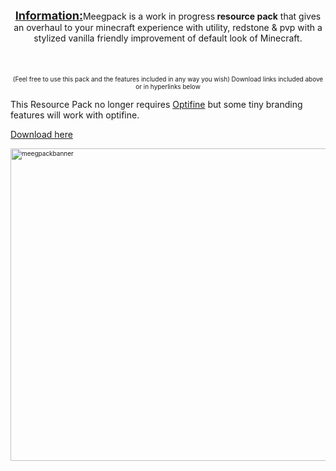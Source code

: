 <p style="text-align: center;"><strong><span style="text-decoration: underline; font-size: 18px;">Information:</span></strong>Meegpack is a work in progress<strong> resource pack</strong> that gives an overhaul to your minecraft experience with utility, redstone &amp; pvp with a stylized vanilla friendly improvement of default look of Minecraft.<br /><br /><br /><br /><span style="font-size: 10px;"> (Feel free to use this pack and the features included in any way you wish) Download links included above or in hyperlinks below</span></p>
<p>This Resource Pack no longer requires <a title="Optifine" href="https://optifine.net/downloads" target="_blank" rel="noopener noreferrer">Optifine</a>&nbsp;but some tiny branding features will work with optifine. <span style="font-size: 10px;"><span style="font-size: 8px;">
<p><a title="download here" href="https://github.com/mmeeg/meegpack/raw/main/MeegPack3.1%20optifine.zip" target="_blank" rel="noopener noreferrer">Download here</a>
</span> </span></p>
<p><span style="font-size: 10px;"><img src="https://cdn.discordapp.com/attachments/728398155141349416/918627400722575390/peeckpack_banner2.png" alt="meegpackbanner" width="1903" height="500" /></span></p>
<p>&nbsp;</p>
<p>&nbsp;</p>
